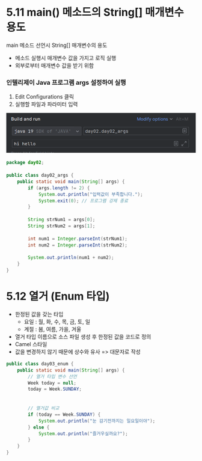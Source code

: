 # 5.11 main() 메소드의 String[] 매개변수 용도
main 메소드 선언시 String[] 매개변수의 용도
- 메소드 실행시 매개변수 값을 가지고 로직 실행
- 외부로부터 매개변수 값을 받기 위함

### 인텔리제이 Java 프로그램 args 설정하여 실행
1. Edit Configurations 클릭
2. 실행할 파일과 파라미터 입력

![img.png](img.png)

```java
package day02;

public class day02_args {
    public static void main(String[] args) {
        if (args.length != 2) {
            System.out.println("입력값이 부족합니다.");
            System.exit(0); // 프로그램 강제 종료
        }

        String strNum1 = args[0];
        String strNum2 = args[1];

        int num1 = Integer.parseInt(strNum1);
        int num2 = Integer.parseInt(strNum2);

        System.out.println(num1 + num2);
    }
}

```

# 5.12 열거 (Enum 타입)
- 한정된 값을 갖는 타입
  - 요일 : 월, 화, 수, 목, 금, 토, 일
  - 계절 : 봄, 여름, 가을, 겨울
- 열거 타입 이름으로 소스 파일 생성 후 한정된 값을 코드로 정의
- Camel 스타일
- 값을 변경하지 않기 때문에 상수와 유사 => 대문자로 작성

```java
public class day03_enum {
    public static void main(String[] args) {
        // 열거 타입 변수 선언
        Week today = null;
        today = Week.SUNDAY;


        // 열거값 비교
        if (today == Week.SUNDAY) {
            System.out.println("눈 감기전까지는 일요일이야");
        } else {
            System.out.println("즐거우실까요?");
        }
    }
}
```